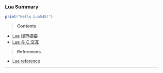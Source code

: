 ### Lua Summary

```lua
print("Hello Lua548!")
```

> **Contents**

- [Lua 规范摘要](./01_Lua%20规范摘要.md)
- [Lua 与 C 交互](./02_Lua%20与%20C%20交互.md)


> **References**

- [Lua reference](https://www.lua.org/manual/5.4/manual.html)

---
